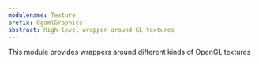 ```yaml
---
modulename: Texture 
prefix: OgamlGraphics
abstract: High-level wrapper around GL textures 
---
```



This module provides wrappers around different kinds
 of OpenGL textures 
